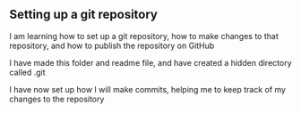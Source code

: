 ## Setting up a git repository

I am learning how to set up a git repository, how to make changes to that repository, and how to publish the repository on GitHub

I have made this folder and readme file, and have created a hidden directory called .git

I have now set up how I will make commits, helping me to keep track of my changes to the repository



